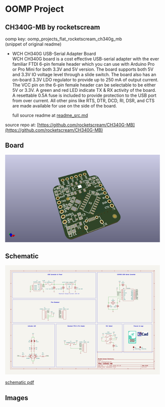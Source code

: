 # OOMP Project  
## CH340G-MB  by rocketscream  
  
oomp key: oomp_projects_flat_rocketscream_ch340g_mb  
(snippet of original readme)  
  
- WCH CH340G USB-Serial Adapter Board  
WCH CH340G board is a cost effective USB-serial adapter with the ever familiar FTDI 6-pin female header which you can use with Arduino Pro or Pro Mini for both 3.3V and 5V version. The board supports both 5V and 3.3V IO voltage level through a slide switch. The board also has an on-board 3.3V LDO regulator to provide up to 250 mA of output current. The VCC pin on the 6-pin female header can be selectable to be either 5V or 3.3V. A green and red LED indicate TX & RX activity of the board. A resettable 0.5A fuse is included to provide protection to the USB port from over current. All other pins like RTS, DTR, DCD, RI, DSR, and CTS are made available for use on the side of the board.  
  
  full source readme at [readme_src.md](readme_src.md)  
  
source repo at: [https://github.com/rocketscream/CH340G-MB](https://github.com/rocketscream/CH340G-MB)  
## Board  
  
[![working_3d.png](working_3d_600.png)](working_3d.png)  
## Schematic  
  
[![working_schematic.png](working_schematic_600.png)](working_schematic.png)  
  
[schematic pdf](working_schematic.pdf)  
## Images  
